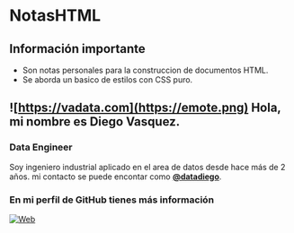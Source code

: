 # NotasHTML

## Información importante

* Son notas personales para la construccion de documentos HTML.
* Se aborda un basico de estilos con CSS puro.


## ![https://vadata.com](https://emote.png) Hola, mi nombre es Diego Vasquez.
### Data Engineer


Soy ingeniero industrial aplicado en el area de datos desde hace más de 2 años. mi contacto se puede encontar como **[@datadiego](https://vadata.dev)**.

### En mi perfil de GitHub tienes más información

[![Web](https://img)](https://github.com/DataDiegoVasquez) 
